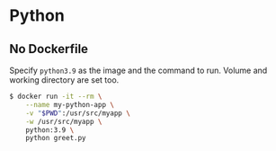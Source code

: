 # Python

## No Dockerfile

Specify `python3.9` as the image and the command to run. Volume and working directory are set too.

```sh
$ docker run -it --rm \
    --name my-python-app \
    -v "$PWD":/usr/src/myapp \
    -w /usr/src/myapp \
    python:3.9 \
    python greet.py
```
